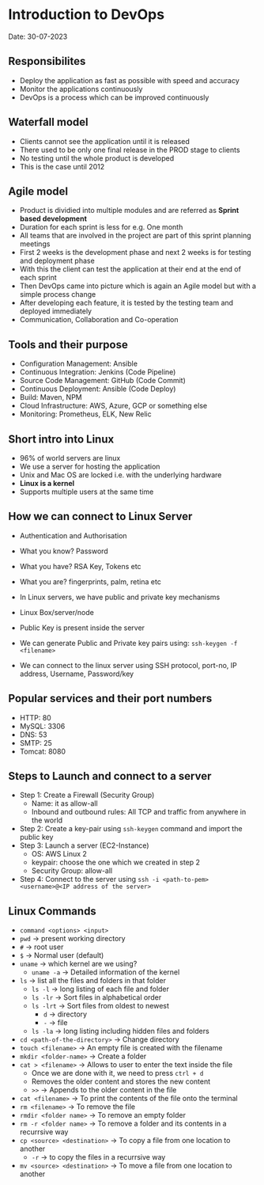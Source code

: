 # Introduction to DevOps

Date: 30-07-2023

## Responsibilites

- Deploy the application as fast as possible with speed and accuracy
- Monitor the applications continuously
- DevOps is a process which can be improved continuously

## Waterfall model

- Clients cannot see the application until it is released
- There used to be only one final release in the PROD stage to clients
- No testing until the whole product is developed
- This is the case until 2012

## Agile model

- Product is dividied into multiple modules and are referred as **Sprint based development**
- Duration for each sprint is less for e.g. One month
- All teams that are involved in the project are part of this sprint planning meetings
- First 2 weeks is the development phase and next 2 weeks is for testing and deployment phase
- With this the client can test the application at their end at the end of each sprint
- Then DevOps came into picture which is again an Agile model but with a simple process change
- After developing each feature, it is tested by the testing team and deployed immediately
- Communication, Collaboration and Co-operation

## Tools and their purpose

- Configuration Management: Ansible
- Continuous Integration: Jenkins (Code Pipeline)
- Source Code Management: GitHub (Code Commit)
- Continuous Deployment: Ansible (Code Deploy)
- Build: Maven, NPM
- Cloud Infrastructure: AWS, Azure, GCP or something else
- Monitoring: Prometheus, ELK, New Relic

## Short intro into Linux

- 96% of world servers are linux
- We use a server for hosting the application
- Unix and Mac OS are locked i.e. with the underlying hardware
- **Linux is a kernel**
- Supports multiple users at the same time

## How we can connect to Linux Server

- Authentication and Authorisation
- What you know? Password
- What you have? RSA Key, Tokens etc
- What you are? fingerprints, palm, retina etc

- In Linux servers, we have public and private key mechanisms
- Linux Box/server/node
- Public Key is present inside the server
- We can generate Public and Private key pairs using: `ssh-keygen -f <filename>`
- We can connect to the linux server using SSH protocol, port-no, IP address, Username, Password/key

## Popular services and their port numbers

- HTTP: 80
- MySQL: 3306
- DNS: 53
- SMTP: 25
- Tomcat: 8080

## Steps to Launch and connect to a server

- Step 1: Create a Firewall (Security Group)
  - Name: it as allow-all
  - Inbound and outbound rules: All TCP and traffic from anywhere in the world
- Step 2: Create a key-pair using `ssh-keygen` command and import the public key
- Step 3: Launch a server (EC2-Instance)
  - OS: AWS Linux 2
  - keypair: choose the one which we created in step 2
  - Security Group: allow-all
- Step 4: Connect to the server using `ssh -i <path-to-pem> <username>@<IP address of the server>`

## Linux Commands

- `command <options> <input>`
- `pwd` -> present working directory
- `#` -> root user
- `$` -> Normal user (default)
- `uname` -> which kernel are we using?
  - `uname -a` -> Detailed information of the kernel
- `ls` -> list all the files and folders in that folder
  - `ls -l` -> long listing of each file and folder
  - `ls -lr` -> Sort files in alphabetical order
  - `ls -lrt` -> Sort files from oldest to newest
    - `d` -> directory
    - `-` -> file
  - `ls -la` -> long listing including hidden files and folders
- `cd <path-of-the-directory>` -> Change directory
- `touch <filename>` -> An empty file is created with the filename
- `mkdir <folder-name>` -> Create a folder
- `cat > <filename>` -> Allows to user to enter the text inside the file
  - Once we are done with it, we need to press `ctrl + d`
  - Removes the older content and stores the new content
  - `>>` -> Appends to the older content in the file
- `cat <filename>` -> To print the contents of the file onto the terminal
- `rm <filename>`  -> To remove the file
- `rmdir <folder name>`  -> To remove an empty folder
- `rm -r <folder name>`  -> To remove a folder and its contents in a recurrsive way
- `cp <source> <destination>` -> To copy a file from one location to another
  - `-r` -> to copy the files in a recurrsive way
- `mv <source> <destination>` -> To move a file from one location to another
